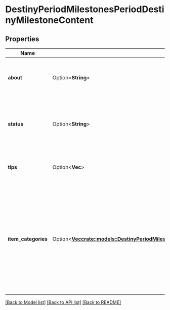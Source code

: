 # DestinyPeriodMilestonesPeriodDestinyMilestoneContent

## Properties

Name | Type | Description | Notes
------------ | ------------- | ------------- | -------------
**about** | Option<**String**> | The \"About this Milestone\" text from the Firehose. | [optional]
**status** | Option<**String**> | The Current Status of the Milestone, as driven by the Firehose. | [optional]
**tips** | Option<**Vec<String>**> | A list of tips, provided by the Firehose. | [optional]
**item_categories** | Option<[**Vec<crate::models::DestinyPeriodMilestonesPeriodDestinyMilestoneContentItemCategory>**](Destiny.Milestones.DestinyMilestoneContentItemCategory.md)> | If DPS has defined items related to this Milestone, they can categorize those items in the Firehose. That data will then be returned as item categories here. | [optional]

[[Back to Model list]](../README.md#documentation-for-models) [[Back to API list]](../README.md#documentation-for-api-endpoints) [[Back to README]](../README.md)


